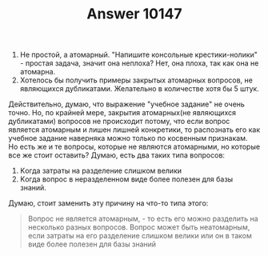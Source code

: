 ﻿---
title: "Answer 10147"
se.owner.user_id: 337682
se.owner.display_name: "Miron"
se.owner.link: "https://ru.meta.stackoverflow.com/users/337682/miron"
se.answer_id: 10147
se.question_id: 10141
se.post_type: answer
se.score: 0
se.is_accepted: False
---
<ol>
<li>Не простой, а атомарный. "Напишите консольные крестики-нолики" - простая задача, значит она неплоха? Нет, она плоха, так как она не атомарна.  </li>
<li>Хотелось бы получить примеры закрытых атомарных вопросов, не являющихся дубликатами. Желательно в количестве хотя бы 5 штук.  </li>
</ol>

<p>Действительно, думаю, что выражение "учебное задание" не очень точно. Но, по крайней мере, закрытия атомарных(не являющихся дубликатами) вопросов не происходит потому, что если вопрос является атомарным и лишен лишней конкретики, то распознать его как учебное задание наверняка можно только по косвенным признакам.<br>
Но есть же и те вопросы, которые не являются атомарными, но которые все же стоит оставить? Думаю, есть два таких типа вопросов:  </p>

<ol>
<li>Kогда затраты на разделение слишком велики  </li>
<li>Kогда вопрос в неразделенном виде более полезен для базы знаний.</li>
</ol>

<p>Думаю, стоит заменить эту причину на что-то типа этого:</p>

<blockquote>
  <p>Вопрос не является атомарным, - то есть его можно разделить на несколько разных вопросов. Вопрос может быть неатомарным, если затраты на его разделение слишком велики или он в таком виде более полезен для базы знаний</p>
</blockquote>
